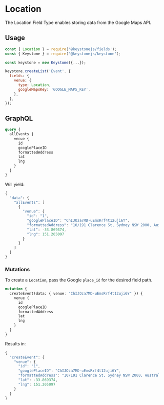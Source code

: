 <!--[meta]
section: api
subSection: '@keystonejs/fields'
title: Location
[meta]-->

# Location

The Location Field Type enables storing data from the Google Maps API.

## Usage

```javascript
const { Location } = require('@keystonejs/fields');
const { Keystone } = require('@keystonejs/keystone');

const keystone = new Keystone({...});

keystone.createList('Event', {
  fields: {
    venue: {
      type: Location,
      googleMapsKey: 'GOOGLE_MAPS_KEY',
    },
  },
});
```

## GraphQL

```graphql
query {
  allEvents {
    venue {
      id
      googlePlaceID
      formattedAddress
      lat
      lng
    }
  }
}
```

Will yield:

```javascript
{
  "data": {
    "allEvents": [
      {
        "venue": {
          "id": "1",
          "googlePlaceID": "ChIJOza7MD-uEmsRrf4t12uji6Y",
          "formattedAddress": "10/191 Clarence St, Sydney NSW 2000, Australia",
          "lat": -33.869374,
          "lng": 151.205097
        }
      }
    ]
  }
}
```

### Mutations

To create a `Location`, pass the Google `place_id` for the desired field path.

```graphql
mutation {
  createEvent(data: { venue: "ChIJOza7MD-uEmsRrf4t12uji6Y" }) {
    venue {
      id
      googlePlaceID
      formattedAddress
      lat
      lng
    }
  }
}
```

Results in:

```javascript
{
  "createEvent": {
    "venue": {
      "id": "1",
      "googlePlaceID": "ChIJOza7MD-uEmsRrf4t12uji6Y",
      "formattedAddress": "10/191 Clarence St, Sydney NSW 2000, Australia",
      "lat": -33.869374,
      "lng": 151.205097
    }
  }
}
```
